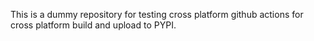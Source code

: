 This is a dummy repository for testing cross platform github actions for cross platform build and upload to PYPI.
